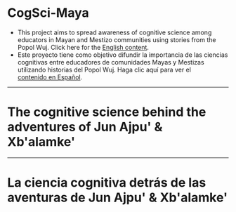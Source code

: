 # CogSci-Maya
- This project aims to spread awareness of cognitive science among educators in Mayan and Mestizo communities using stories from the Popol Wuj. Click here for the [English content](#the-cognitive-science-behind-the-adventures-of-jun-ajpu--xbalamke). 
- Este proyecto tiene como objetivo difundir la importancia de las ciencias cognitivas entre educadores de comunidades Mayas y Mestizas utilizando historias del Popol Wuj. Haga clic aquí para ver el [contenido en Español](#la-ciencia-cognitiva-detr%C3%A1s-de-las-aventuras-de-jun-ajpu--xbalamke).
  
___

# The cognitive science behind the adventures of Jun Ajpu' & Xb'alamke'

___

# La ciencia cognitiva detrás de las aventuras de Jun Ajpu' & Xb'alamke'

